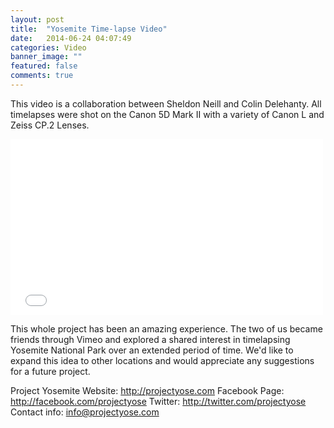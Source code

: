 ```yaml
---
layout: post
title:  "Yosemite Time-lapse Video"
date:   2014-06-24 04:07:49
categories: Video
banner_image: ""
featured: false
comments: true
---
```


This video is a collaboration between Sheldon Neill and Colin Delehanty. All timelapses were shot on the Canon 5D Mark II with a variety of Canon L and Zeiss CP.2 Lenses.

<!--more-->

<iframe src="//player.vimeo.com/video/35396305?color=bc3d54" width="500" height="281" frameborder="0" webkitallowfullscreen mozallowfullscreen allowfullscreen></iframe>

This whole project has been an amazing experience. The two of us became friends through Vimeo and explored a shared interest in timelapsing Yosemite National Park over an extended period of time. We'd like to expand this idea to other locations and would appreciate any suggestions for a future project.

Project Yosemite Website: http://projectyose.com
Facebook Page: http://facebook.com/projectyose
Twitter: http://twitter.com/projectyose
Contact info: info@projectyose.com